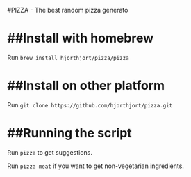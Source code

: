 #PIZZA - The best random pizza generato

##Install with homebrew
=================

Run `brew install hjorthjort/pizza/pizza`

##Install on other platform
=================

Run `git clone https://github.com/hjorthjort/pizza.git`

##Running the script
==================

Run `pizza` to get suggestions.

Run `pizza meat` if you want to get non-vegetarian ingredients.
